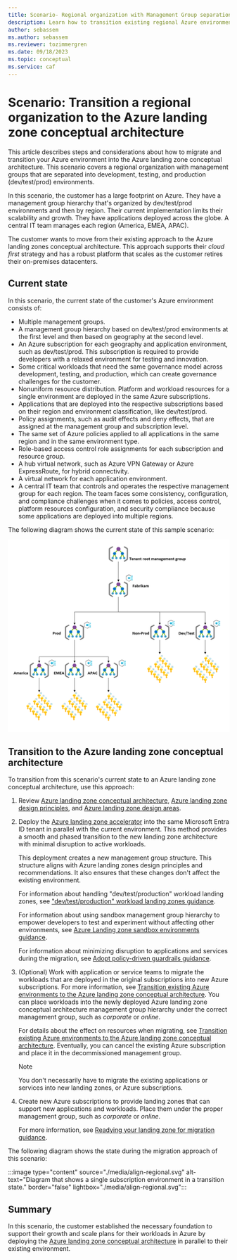 ```yaml
---
title: Scenario- Regional organization with Management Group separation of Dev/Test/Prod to the Azure landing zone conceptual architecture
description: Learn how to transition existing regional Azure environments comprised of multiple management groups into the Azure landing zone conceptual architecture.
author: sebassem
ms.author: sebassem
ms.reviewer: tozimmergren
ms.date: 09/18/2023
ms.topic: conceptual
ms.service: caf
---
```


<!-- docutune:casing resourceType resourceTypes resourceId resourceIds -->

# Scenario: Transition a regional organization to the Azure landing zone conceptual architecture

This article describes steps and considerations about how to migrate and transition your Azure environment into the Azure landing zone conceptual architecture. This scenario covers a regional organization with management groups that are separated into development, testing, and production (dev/test/prod) environments.

In this scenario, the customer has a large footprint on Azure. They have a management group hierarchy that's organized by dev/test/prod environments and then by region. Their current implementation limits their scalability and growth. They have applications deployed across the globe. A central IT team manages each region (America, EMEA, APAC).

The customer wants to move from their existing approach to the Azure landing zones conceptual architecture. This approach supports their *cloud first* strategy and has a robust platform that scales as the customer retires their on-premises datacenters.

## Current state

In this scenario, the current state of the customer's Azure environment consists of:

- Multiple management groups.
- A management group hierarchy based on dev/test/prod environments at the first level and then based on geography at the second level.
- An Azure subscription for each geography and application environment, such as dev/test/prod. This subscription is required to provide developers with a relaxed environment for testing and innovation.
- Some critical workloads that need the same governance model across development, testing, and production, which can create governance challenges for the customer.
- Nonuniform resource distribution. Platform and workload resources for a single environment are deployed in the same Azure subscriptions.
- Applications that are deployed into the respective subscriptions based on their region and environment classification, like dev/test/prod.
- Policy assignments, such as audit effects and deny effects, that are assigned at the management group and subscription level.
- The same set of Azure policies applied to all applications in the same region and in the same environment type.
- Role-based access control role assignments for each subscription and resource group.
- A hub virtual network, such as Azure VPN Gateway or Azure ExpressRoute, for hybrid connectivity.
- A virtual network for each application environment.
- A central IT team that controls and operates the respective management group for each region. The team faces some consistency, configuration, and compliance challenges when it comes to policies, access control, platform resources configuration, and security compliance because some applications are deployed into multiple regions.

The following diagram shows the current state of this sample scenario:

![Diagram that shows the regional organization environment.](./media/align-scenario-regional.png)

## Transition to the Azure landing zone conceptual architecture

To transition from this scenario's current state to an Azure landing zone conceptual architecture, use this approach:

1. Review [Azure landing zone conceptual architecture](./index.md), [Azure landing zone design principles](./design-principles.md), and [Azure landing zone design areas](./design-areas.md).

1. Deploy the [Azure landing zone accelerator](/azure/architecture/landing-zones/landing-zone-deploy#platform) into the same Microsoft Entra ID tenant in parallel with the current environment. This method provides a smooth and phased transition to the new landing zone architecture with minimal disruption to active workloads.

   This deployment creates a new management group structure. This structure aligns with Azure landing zones design principles and recommendations. It also ensures that these changes don't affect the existing environment.

   For information about handling "dev/test/production" workload landing zones, see ["dev/test/production" workload landing zones guidance](./../enterprise-scale/faq.md#how-do-we-handle-devtestproduction-workload-landing-zones-in-azure-landing-zone-architecture).

   For information about using sandbox management group hierarchy to empower developers to test and experiment without affecting other environments, see [Azure Landing zone sandbox environments guidance](/azure/cloud-adoption-framework/ready/considerations/sandbox-environments).

   For information about minimizing disruption to applications and services during the migration, see [Adopt policy-driven guardrails guidance](../enterprise-scale/dine-guidance.md).

1. (Optional) Work with application or service teams to migrate the workloads that are deployed in the original subscriptions into new Azure subscriptions. For more information, see [Transition existing Azure environments to the Azure landing zone conceptual architecture](./../enterprise-scale/transition.md#move-resources-in-azure). You can place workloads into the newly deployed Azure landing zone conceptual architecture management group hierarchy under the correct management group, such as *corporate* or *online*.

   For details about the effect on resources when migrating, see [Transition existing Azure environments to the Azure landing zone conceptual architecture](./../enterprise-scale/transition.md#policy). Eventually, you can cancel the existing Azure subscription and place it in the decommissioned management group.

   > [!NOTE]
   > You don't necessarily have to migrate the existing applications or services into new landing zones, or Azure subscriptions.

1. Create new Azure subscriptions to provide landing zones that can support new applications and workloads. Place them under the proper management group, such as *corporate* or *online*.

   For more information, see [Readying your landing zone for migration guidance](../.././migrate/azure-migration-guide/ready-alz.md).

The following diagram shows the state during the migration approach of this scenario:

:::image type="content" source="./media/align-regional.svg" alt-text="Diagram that shows a single subscription environment in a transition state." border="false" lightbox="./media/align-regional.svg":::

## Summary

In this scenario, the customer established the necessary foundation to support their growth and scale plans for their workloads in Azure by deploying the [Azure landing zone conceptual architecture](./index.md#azure-landing-zone-architecture) in parallel to their existing environment.

